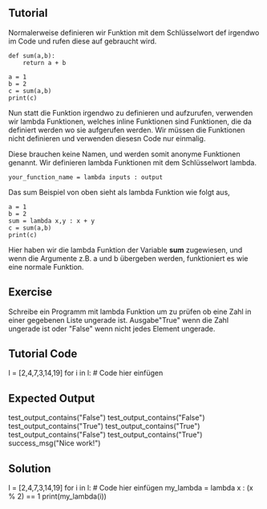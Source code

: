 Tutorial
--------
Normalerweise definieren wir Funktion mit dem Schlüsselwort def irgendwo im Code und rufen diese auf gebraucht wird.


    def sum(a,b):
        return a + b

    a = 1
    b = 2
    c = sum(a,b)
    print(c)

Nun statt die Funktion irgendwo zu definieren und aufzurufen, verwenden wir lambda Funktionen, welches inline Funktionen sind Funktionen, 
die da definiert werden wo sie aufgerufen werden. Wir müssen die Funktionen nicht definieren und verwenden diesesn Code nur einmalig. 

Diese brauchen keine Namen, und werden somit anonyme Funktionen genannt. Wir definieren lambda Funktionen mit dem Schlüsselwort lambda.

    your_function_name = lambda inputs : output

Das sum Beispiel von oben sieht als lambda Funktion wie folgt aus,

    a = 1
    b = 2
    sum = lambda x,y : x + y
    c = sum(a,b)
    print(c)

Hier haben wir die lambda Funktion der Variable  **sum** zugewiesen, und wenn die Argumente z.B. a und b übergeben werden, funktioniert es wie eine normale Funktion. 



Exercise
--------
Schreibe ein Programm mit lambda Funktion um zu prüfen ob eine Zahl in einer gegebenen Liste ungerade ist. 
Ausgabe"True" wenn die Zahl ungerade ist oder "False" wenn nicht jedes Element ungerade.

Tutorial Code
-------------
l = [2,4,7,3,14,19]
for i in l:
    # Code hier einfügen

Expected Output
---------------
test_output_contains("False")
test_output_contains("False")
test_output_contains("True")
test_output_contains("True")
test_output_contains("False")
test_output_contains("True")
success_msg("Nice work!")

Solution
--------
l = [2,4,7,3,14,19]
for i in l:
    # Code hier einfügen
    my_lambda = lambda x : (x % 2) == 1
    print(my_lambda(i))
